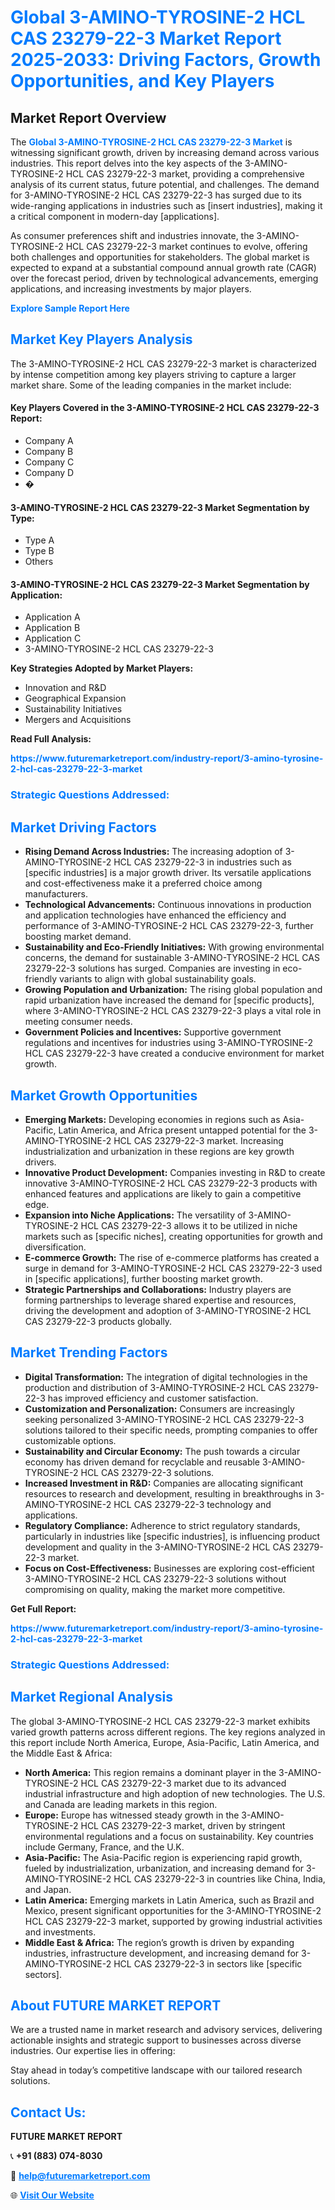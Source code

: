 <h1 style="color: #007BFF;">Global 3-AMINO-TYROSINE-2 HCL CAS 23279-22-3 Market Report 2025-2033: Driving Factors, Growth Opportunities, and Key Players</h1>

<section id="overview">
<h2>Market Report Overview</h2>
<p>The <a href="https://www.futuremarketreport.com/industry-report/3-amino-tyrosine-2-hcl-cas-23279-22-3-market" style="color: #007BFF; text-decoration: none;"><strong>Global 3-AMINO-TYROSINE-2 HCL CAS 23279-22-3 Market</strong></a> is witnessing significant growth, driven by increasing demand across various industries. This report delves into the key aspects of the 3-AMINO-TYROSINE-2 HCL CAS 23279-22-3 market, providing a comprehensive analysis of its current status, future potential, and challenges. The demand for 3-AMINO-TYROSINE-2 HCL CAS 23279-22-3 has surged due to its wide-ranging applications in industries such as [insert industries], making it a critical component in modern-day [applications].</p>
<p>As consumer preferences shift and industries innovate, the 3-AMINO-TYROSINE-2 HCL CAS 23279-22-3 market continues to evolve, offering both challenges and opportunities for stakeholders. The global market is expected to expand at a substantial compound annual growth rate (CAGR) over the forecast period, driven by technological advancements, emerging applications, and increasing investments by major players.</p>
</section>

<section id="overview">
<p><a href="https://www.futuremarketreport.com/request-sample/reportId=112900" style="color: #007BFF; text-decoration: none;"><strong>Explore Sample Report Here</strong></a></p>
</section>

<section id="key-players">
<h2 style="color: #007BFF;">Market Key Players Analysis</h2>
<p>The 3-AMINO-TYROSINE-2 HCL CAS 23279-22-3 market is characterized by intense competition among key players striving to capture a larger market share. Some of the leading companies in the market include:</p>
<h4>Key Players Covered in the 3-AMINO-TYROSINE-2 HCL CAS 23279-22-3 Report:</h4>
<ul><li>Company A</li><li>Company B</li><li>Company C</li><li>Company D</li><li>�</li></ul>
<h4>3-AMINO-TYROSINE-2 HCL CAS 23279-22-3 Market Segmentation by Type:</h4>
<ul><li>Type A</li><li>Type B</li><li>Others</li></ul>

<h4>3-AMINO-TYROSINE-2 HCL CAS 23279-22-3 Market Segmentation by Application:</h4>
<ul><li>Application A</li><li>Application B</li><li>Application C</li><li>3-AMINO-TYROSINE-2 HCL CAS 23279-22-3</li></ul>
<p><strong>Key Strategies Adopted by Market Players:</strong></p>
<ul>
<li>Innovation and R&D</li>
<li>Geographical Expansion</li>
<li>Sustainability Initiatives</li>
<li>Mergers and Acquisitions</li>
</ul>
</section>

<section>
<p><strong>Read Full Analysis: </strong></p><a href="https://www.futuremarketreport.com/industry-report/3-amino-tyrosine-2-hcl-cas-23279-22-3-market" style="color: #007BFF; text-decoration: none;"><strong>https://www.futuremarketreport.com/industry-report/3-amino-tyrosine-2-hcl-cas-23279-22-3-market</strong></a>
<h3 style="color: #007BFF;">Strategic Questions Addressed:</h3>
</section>

<section id="driving-factors">
<h2 style="color: #007BFF;">Market Driving Factors</h2>
<ul>
<li><strong>Rising Demand Across Industries:</strong> The increasing adoption of 3-AMINO-TYROSINE-2 HCL CAS 23279-22-3 in industries such as [specific industries] is a major growth driver. Its versatile applications and cost-effectiveness make it a preferred choice among manufacturers.</li>
<li><strong>Technological Advancements:</strong> Continuous innovations in production and application technologies have enhanced the efficiency and performance of 3-AMINO-TYROSINE-2 HCL CAS 23279-22-3, further boosting market demand.</li>
<li><strong>Sustainability and Eco-Friendly Initiatives:</strong> With growing environmental concerns, the demand for sustainable 3-AMINO-TYROSINE-2 HCL CAS 23279-22-3 solutions has surged. Companies are investing in eco-friendly variants to align with global sustainability goals.</li>
<li><strong>Growing Population and Urbanization:</strong> The rising global population and rapid urbanization have increased the demand for [specific products], where 3-AMINO-TYROSINE-2 HCL CAS 23279-22-3 plays a vital role in meeting consumer needs.</li>
<li><strong>Government Policies and Incentives:</strong> Supportive government regulations and incentives for industries using 3-AMINO-TYROSINE-2 HCL CAS 23279-22-3 have created a conducive environment for market growth.</li>
</ul>
</section>

<section id="growth-opportunities">
<h2 style="color: #007BFF;">Market Growth Opportunities</h2>
<ul>
<li><strong>Emerging Markets:</strong> Developing economies in regions such as Asia-Pacific, Latin America, and Africa present untapped potential for the 3-AMINO-TYROSINE-2 HCL CAS 23279-22-3 market. Increasing industrialization and urbanization in these regions are key growth drivers.</li>
<li><strong>Innovative Product Development:</strong> Companies investing in R&D to create innovative 3-AMINO-TYROSINE-2 HCL CAS 23279-22-3 products with enhanced features and applications are likely to gain a competitive edge.</li>
<li><strong>Expansion into Niche Applications:</strong> The versatility of 3-AMINO-TYROSINE-2 HCL CAS 23279-22-3 allows it to be utilized in niche markets such as [specific niches], creating opportunities for growth and diversification.</li>
<li><strong>E-commerce Growth:</strong> The rise of e-commerce platforms has created a surge in demand for 3-AMINO-TYROSINE-2 HCL CAS 23279-22-3 used in [specific applications], further boosting market growth.</li>
<li><strong>Strategic Partnerships and Collaborations:</strong> Industry players are forming partnerships to leverage shared expertise and resources, driving the development and adoption of 3-AMINO-TYROSINE-2 HCL CAS 23279-22-3 products globally.</li>
</ul>
</section>

<section id="trending-factors">
<h2 style="color: #007BFF;">Market Trending Factors</h2>
<ul>
<li><strong>Digital Transformation:</strong> The integration of digital technologies in the production and distribution of 3-AMINO-TYROSINE-2 HCL CAS 23279-22-3 has improved efficiency and customer satisfaction.</li>
<li><strong>Customization and Personalization:</strong> Consumers are increasingly seeking personalized 3-AMINO-TYROSINE-2 HCL CAS 23279-22-3 solutions tailored to their specific needs, prompting companies to offer customizable options.</li>
<li><strong>Sustainability and Circular Economy:</strong> The push towards a circular economy has driven demand for recyclable and reusable 3-AMINO-TYROSINE-2 HCL CAS 23279-22-3 solutions.</li>
<li><strong>Increased Investment in R&D:</strong> Companies are allocating significant resources to research and development, resulting in breakthroughs in 3-AMINO-TYROSINE-2 HCL CAS 23279-22-3 technology and applications.</li>
<li><strong>Regulatory Compliance:</strong> Adherence to strict regulatory standards, particularly in industries like [specific industries], is influencing product development and quality in the 3-AMINO-TYROSINE-2 HCL CAS 23279-22-3 market.</li>
<li><strong>Focus on Cost-Effectiveness:</strong> Businesses are exploring cost-efficient 3-AMINO-TYROSINE-2 HCL CAS 23279-22-3 solutions without compromising on quality, making the market more competitive.</li>
</ul>
</section>

<section>
<p><strong>Get Full Report: </strong></p><a href="https://www.futuremarketreport.com/industry-report/3-amino-tyrosine-2-hcl-cas-23279-22-3-market" style="color: #007BFF; text-decoration: none;"><strong>https://www.futuremarketreport.com/industry-report/3-amino-tyrosine-2-hcl-cas-23279-22-3-market</strong></a>
<h3 style="color: #007BFF;">Strategic Questions Addressed:</h3>
</section>


<section id="regional-analysis">
<h2 style="color: #007BFF;">Market Regional Analysis</h2>
<p>The global 3-AMINO-TYROSINE-2 HCL CAS 23279-22-3 market exhibits varied growth patterns across different regions. The key regions analyzed in this report include North America, Europe, Asia-Pacific, Latin America, and the Middle East & Africa:</p>
<ul>
<li><strong>North America:</strong> This region remains a dominant player in the 3-AMINO-TYROSINE-2 HCL CAS 23279-22-3 market due to its advanced industrial infrastructure and high adoption of new technologies. The U.S. and Canada are leading markets in this region.</li>
<li><strong>Europe:</strong> Europe has witnessed steady growth in the 3-AMINO-TYROSINE-2 HCL CAS 23279-22-3 market, driven by stringent environmental regulations and a focus on sustainability. Key countries include Germany, France, and the U.K.</li>
<li><strong>Asia-Pacific:</strong> The Asia-Pacific region is experiencing rapid growth, fueled by industrialization, urbanization, and increasing demand for 3-AMINO-TYROSINE-2 HCL CAS 23279-22-3 in countries like China, India, and Japan.</li>
<li><strong>Latin America:</strong> Emerging markets in Latin America, such as Brazil and Mexico, present significant opportunities for the 3-AMINO-TYROSINE-2 HCL CAS 23279-22-3 market, supported by growing industrial activities and investments.</li>
<li><strong>Middle East & Africa:</strong> The region’s growth is driven by expanding industries, infrastructure development, and increasing demand for 3-AMINO-TYROSINE-2 HCL CAS 23279-22-3 in sectors like [specific sectors].</li>
</ul>
</section>

<footer>
<h2 style="color: #007BFF;">About FUTURE MARKET REPORT</h2>
<p>We are a trusted name in market research and advisory services, delivering actionable insights and strategic support to businesses across diverse industries. Our expertise lies in offering:</p>

<p>Stay ahead in today’s competitive landscape with our tailored research solutions.</p>

<h2 style="color: #007BFF;">Contact Us:</h2>
<p><strong>FUTURE MARKET REPORT</strong></p>
<p>📞 <strong>+91 (883) 074-8030</strong></p>
<p>📧 <strong><a href="mailto:help@futuremarketreport.com" style="color: #007BFF;">help@futuremarketreport.com</a></strong></p>
<p>🌐 <strong><a href="https://www.futuremarketreport.com/" style="color: #007BFF;">Visit Our Website</a></strong></p>
</footer>